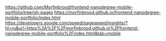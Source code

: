 https://github.com/Morfinbrood/frontend-nanodegree-mobile-portfolio/tree/gh-pages
https://morfinbrood.github.io/frontend-nanodegree-mobile-portfolio/index.html
https://developers.google.com/speed/pagespeed/insights/?hl=ru&url=https%3A%2F%2Fmorfinbrood.github.io%2Ffrontend-nanodegree-mobile-portfolio%2Findex.html&tab=mobile